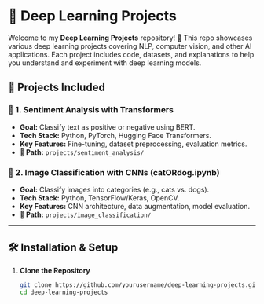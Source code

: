 # 🧠 Deep Learning Projects  

Welcome to my **Deep Learning Projects** repository! 🚀 This repo showcases various deep learning projects covering NLP, computer vision, and other AI applications. Each project includes code, datasets, and explanations to help you understand and experiment with deep learning models.  

## 📂 Projects Included  
### 🔹 1. Sentiment Analysis with Transformers  
- **Goal:** Classify text as positive or negative using BERT.  
- **Tech Stack:** Python, PyTorch, Hugging Face Transformers.  
- **Key Features:** Fine-tuning, dataset preprocessing, evaluation metrics.  
- **📌 Path:** `projects/sentiment_analysis/`  

### 🔹 2. Image Classification with CNNs (catORdog.ipynb) 
- **Goal:** Classify images into categories (e.g., cats vs. dogs).  
- **Tech Stack:** Python, TensorFlow/Keras, OpenCV.  
- **Key Features:** CNN architecture, data augmentation, model evaluation.  
- **📌 Path:** `projects/image_classification/`  

---

## 🛠️ Installation & Setup  
1. **Clone the Repository**  
   ```bash
   git clone https://github.com/yourusername/deep-learning-projects.git
   cd deep-learning-projects
